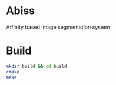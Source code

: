 # Abiss
Affinity based image segmentation system

# Build
```sh
mkdir build && cd build
cmake ..
make
```

